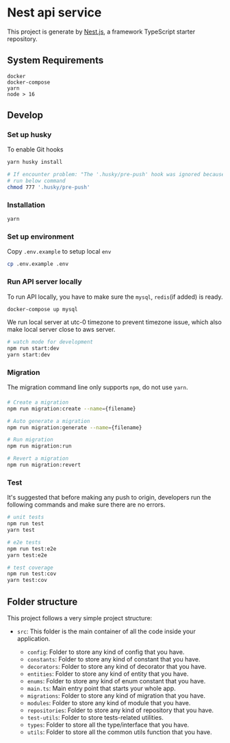 # Nest api service

This project is generate by [Nest.js](https://github.com/nestjs/nest), a framework TypeScript starter repository.

## System Requirements

```
docker
docker-compose
yarn
node > 16
```

## Develop

### Set up husky

To enable Git hooks

```bash
yarn husky install

# If encounter problem: "The '.husky/pre-push' hook was ignored because it's not set as executable."
# run below command
chmod 777 '.husky/pre-push'
```

### Installation

```bash
yarn
```

### Set up environment

Copy `.env.example` to setup local `env`

```bash
cp .env.example .env
```

### Run API server locally

To run API locally, you have to make sure the `mysql`, `redis`(if added) is ready.

```bash
docker-compose up mysql
```

We run local server at utc-0 timezone to prevent timezone issue, which also make local server close to aws server.

```bash
# watch mode for development
npm run start:dev
yarn start:dev
```

### Migration

The migration command line only supports `npm`, do not use `yarn`.

####

```bash
# Create a migration
npm run migration:create --name={filename}

# Auto generate a migration
npm run migration:generate --name={filename}

# Run migration
npm run migration:run

# Revert a migration
npm run migration:revert
```

### Test

It's suggested that before making any push to origin, developers run the following commands and make sure there are no errors.

```bash
# unit tests
npm run test
yarn test

# e2e tests
npm run test:e2e
yarn test:e2e

# test coverage
npm run test:cov
yarn test:cov
```

## Folder structure

This project follows a very simple project structure:

- `src`: This folder is the main container of all the code inside your application.

  - `config`: Folder to store any kind of config that you have.
  - `constants`: Folder to store any kind of constant that you have.
  - `decorators`: Folder to store any kind of decorator that you have.
  - `entities`: Folder to store any kind of entity that you have.
  - `enums`: Folder to store any kind of enum constant that you have.
  - `main.ts`: Main entry point that starts your whole app.
  - `migrations`: Folder to store any kind of migration that you have.
  - `modules`: Folder to store any kind of module that you have.
  - `repositories`: Folder to store any kind of repository that you have.
  - `test-utils`: Folder to store tests-related utilities.
  - `types`: Folder to store all the type/interface that you have.
  - `utils`: Folder to store all the common utils function that you have.
